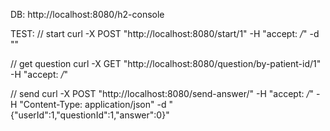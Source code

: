 DB: 
http://localhost:8080/h2-console

TEST:
// start
curl -X POST "http://localhost:8080/start/1" -H  "accept: */*" -d ""

// get question
curl -X GET "http://localhost:8080/question/by-patient-id/1" -H  "accept: */*"

// send 
curl -X POST "http://localhost:8080/send-answer/" -H  "accept: */*" -H  "Content-Type: application/json" -d "{\"userId\":1,\"questionId\":1,\"answer\":0}"


